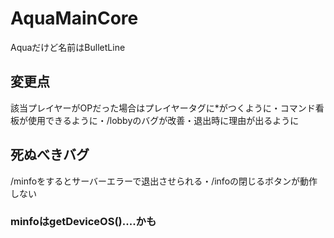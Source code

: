 # AquaMainCore
Aquaだけど名前はBulletLine

## 変更点
該当プレイヤーがOPだった場合はプレイヤータグに*がつくように・コマンド看板が使用できるように・/lobbyのバグが改善・退出時に理由が出るように

## 死ぬべきバグ
/minfoをするとサーバーエラーで退出させられる・/infoの閉じるボタンが動作しない
### minfoはgetDeviceOS()....かも
